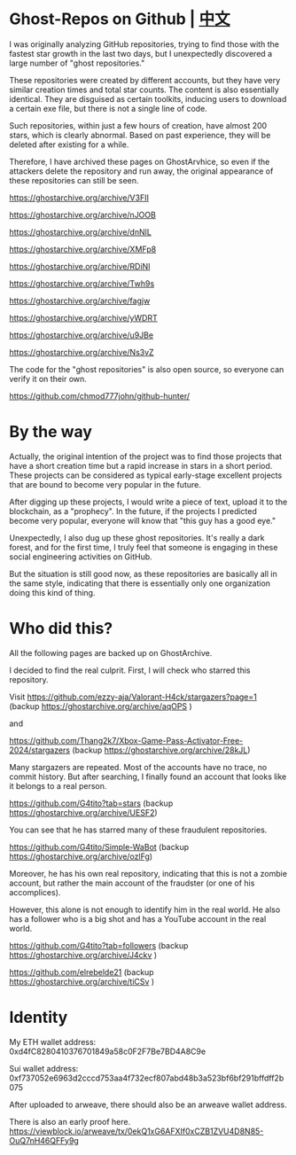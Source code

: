 # Ghost-Repos on Github  | [中文](README-zh.md)

I was originally analyzing GitHub repositories, trying to find those with the fastest star growth in the last two days, but I unexpectedly discovered a large number of "ghost repositories."

These repositories were created by different accounts, but they have very similar creation times and total star counts. The content is also essentially identical. They are disguised as certain toolkits, inducing users to download a certain exe file, but there is not a single line of code.

Such repositories, within just a few hours of creation, have almost 200 stars, which is clearly abnormal. Based on past experience, they will be deleted after existing for a while. 

Therefore, I have archived these pages on GhostArvhice, so even if the attackers delete the repository and run away, the original appearance of these repositories can still be seen.


https://ghostarchive.org/archive/V3FII

https://ghostarchive.org/archive/nJOOB

https://ghostarchive.org/archive/dnNlL

https://ghostarchive.org/archive/XMFp8

https://ghostarchive.org/archive/RDiNl

https://ghostarchive.org/archive/Twh9s

https://ghostarchive.org/archive/fagjw

https://ghostarchive.org/archive/yWDRT

https://ghostarchive.org/archive/u9JBe

https://ghostarchive.org/archive/Ns3vZ


The code for the "ghost repositories" is also open source, so everyone can verify it on their own.


https://github.com/chmod777john/github-hunter/


# By the way
Actually, the original intention of the project was to find those projects that have a short creation time but a rapid increase in stars in a short period. These projects can be considered as typical early-stage excellent projects that are bound to become very popular in the future.

After digging up these projects, I would write a piece of text, upload it to the blockchain, as a "prophecy". In the future, if the projects I predicted become very popular, everyone will know that "this guy has a good eye."

Unexpectedly, I also dug up these ghost repositories. It's really a dark forest, and for the first time, I truly feel that someone is engaging in these social engineering activities on GitHub.

But the situation is still good now, as these repositories are basically all in the same style, indicating that there is essentially only one organization doing this kind of thing.



# Who did this?

All the following pages are backed up on GhostArchive.

I decided to find the real culprit. First, I will check who starred this repository.


Visit https://github.com/ezzy-aja/Valorant-H4ck/stargazers?page=1    (backup  https://ghostarchive.org/archive/aqOPS )

and

https://github.com/Thang2k7/Xbox-Game-Pass-Activator-Free-2024/stargazers   (backup   https://ghostarchive.org/archive/28kJL)

Many stargazers are repeated. Most of the accounts have no trace, no commit history. But after searching, I finally found an account that looks like it belongs to a real person.

https://github.com/G4tito?tab=stars    (backup   https://ghostarchive.org/archive/UESF2)

You can see that he has starred many of these fraudulent repositories.

https://github.com/G4tito/Simple-WaBot    (backup   https://ghostarchive.org/archive/ozlFg)

Moreover, he has his own real repository, indicating that this is not a zombie account, but rather the main account of the fraudster (or one of his accomplices).

However, this alone is not enough to identify him in the real world. He also has a follower who is a big shot and has a YouTube account in the real world.

https://github.com/G4tito?tab=followers   (backup     https://ghostarchive.org/archive/J4ckv )

https://github.com/elrebelde21      (backup    https://ghostarchive.org/archive/tiCSv )


# Identity
My ETH wallet address: 0xd4fC8280410376701849a58c0F2F7Be7BD4A8C9e

Sui wallet address: 0xf737052e6963d2cccd753aa4f732ecf807abd48b3a523bf6bf291bffdff2b075

After uploaded to arweave, there should also be an arweave wallet address.

There is also an early proof here.  https://viewblock.io/arweave/tx/0ekQ1xG6AFXIf0xCZB1ZVU4D8N85-OuQ7nH46QFFy9g


